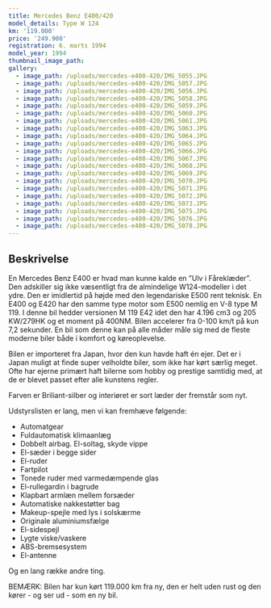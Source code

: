 ```yaml
---
title: Mercedes Benz E400/420
model_details: Type W 124
km: '119.000'
price: '249.900'
registration: 6. marts 1994
model_year: 1994
thumbnail_image_path:
gallery:
  - image_path: /uploads/mercedes-e400-420/IMG_5055.JPG
  - image_path: /uploads/mercedes-e400-420/IMG_5057.JPG
  - image_path: /uploads/mercedes-e400-420/IMG_5056.JPG
  - image_path: /uploads/mercedes-e400-420/IMG_5058.JPG
  - image_path: /uploads/mercedes-e400-420/IMG_5059.JPG
  - image_path: /uploads/mercedes-e400-420/IMG_5060.JPG
  - image_path: /uploads/mercedes-e400-420/IMG_5061.JPG
  - image_path: /uploads/mercedes-e400-420/IMG_5063.JPG
  - image_path: /uploads/mercedes-e400-420/IMG_5064.JPG
  - image_path: /uploads/mercedes-e400-420/IMG_5065.JPG
  - image_path: /uploads/mercedes-e400-420/IMG_5066.JPG
  - image_path: /uploads/mercedes-e400-420/IMG_5067.JPG
  - image_path: /uploads/mercedes-e400-420/IMG_5068.JPG
  - image_path: /uploads/mercedes-e400-420/IMG_5069.JPG
  - image_path: /uploads/mercedes-e400-420/IMG_5070.JPG
  - image_path: /uploads/mercedes-e400-420/IMG_5071.JPG
  - image_path: /uploads/mercedes-e400-420/IMG_5072.JPG
  - image_path: /uploads/mercedes-e400-420/IMG_5073.JPG
  - image_path: /uploads/mercedes-e400-420/IMG_5075.JPG
  - image_path: /uploads/mercedes-e400-420/IMG_5076.JPG
  - image_path: /uploads/mercedes-e400-420/IMG_5078.JPG
---
```


## Beskrivelse

En Mercedes Benz E400 er hvad man kunne kalde en ”Ulv i F&aring;rekl&aelig;der”. Den adskiller sig ikke v&aelig;sentligt fra de almindelige W124-modeller i det ydre. Den er imidlertid p&aring; h&oslash;jde med den legendariske E500 rent teknisk. En E400 og E420 har den samme type motor som E500 nemlig en V-8 type M 119. I denne bil hedder versionen M 119 E42 idet den har 4.196 cm3 og 205 KW/279HK og et moment p&aring; 400NM. Bilen accelerer fra 0-100 km/t p&aring; kun 7,2 sekunder. En bil som denne kan p&aring; alle m&aring;der m&aring;le sig med de fleste moderne biler b&aring;de i komfort og k&oslash;reoplevelse.

Bilen er importeret fra Japan, hvor den kun havde haft &eacute;n ejer. Det er i Japan muligt at finde super velholdte biler, som ikke har k&oslash;rt s&aelig;rlig meget. Ofte har ejerne prim&aelig;rt haft bilerne som hobby og prestige samtidig med, at de er blevet passet efter alle kunstens regler.

Farven er Briliant-silber og interi&oslash;ret er sort l&aelig;der der fremst&aring;r som nyt.

Udstyrslisten er lang, men vi kan fremh&aelig;ve f&oslash;lgende:

* Automatgear
* Fuldautomatisk klimaanl&aelig;g
* Dobbelt airbag. El-soltag, skyde vippe
* El-s&aelig;der i begge sider
* El-ruder
* Fartpilot
* Tonede ruder med varmed&aelig;mpende glas
* El-rullegardin i bagrude
* Klapbart arml&aelig;n mellem fors&aelig;der
* Automatiske nakkest&oslash;tter bag
* Makeup-spejle med lys i solsk&aelig;rme
* Originale aluminiumsf&aelig;lge
* El-sidespejl
* Lygte viske/vaskere
* ABS-bremsesystem
* El-antenne

Og en lang r&aelig;kke andre ting.

BEM&AElig;RK: Bilen har kun k&oslash;rt 119.000 km fra ny, den er helt uden rust og den k&oslash;rer - og ser ud - som en ny bil.

&nbsp;